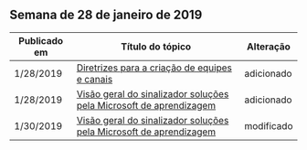 <!-- This file is generated automatically each week. Changes made to this file will be overwritten.-->




## <a name="week-of-january-28-2019"></a>Semana de 28 de janeiro de 2019


| Publicado em |Título do tópico | Alteração |
|------|------------|--------|
| 1/28/2019 | [Diretrizes para a criação de equipes e canais](/Office365/CustomLearning/embeds/adopt-teams-channels) | adicionado |
| 1/28/2019 | [Visão geral do sinalizador soluções pela Microsoft de aprendizagem](/Office365/CustomLearning/index) | adicionado |
| 1/30/2019 | [Visão geral do sinalizador soluções pela Microsoft de aprendizagem](/CustomLearning/index) | modificado |
